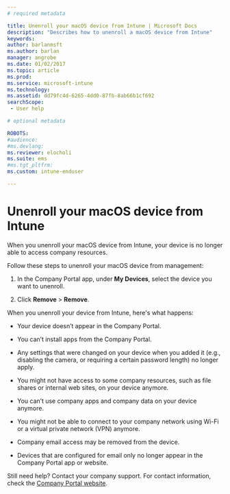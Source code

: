 ```yaml
---
# required metadata

title: Unenroll your macOS device from Intune | Microsoft Docs
description: "Describes how to unenroll a macOS device from Intune"
keywords:
author: barlanmsft
ms.author: barlan
manager: angrobe
ms.date: 01/02/2017
ms.topic: article
ms.prod:
ms.service: microsoft-intune
ms.technology:
ms.assetid: dd79fc4d-6265-4dd0-87fb-8ab66b1cf692
searchScope:
 - User help

# optional metadata

ROBOTS:   
#audience:
#ms.devlang:
ms.reviewer: elocholi
ms.suite: ems
#ms.tgt_pltfrm:
ms.custom: intune-enduser

---
```



# Unenroll your macOS device from Intune

When you unenroll your macOS device from Intune, your device is no longer able to access company resources.

Follow these steps to unenroll your macOS device from management:

1.  In the Company Portal app, under **My Devices**, select the device you want to unenroll.

2.  Click  **Remove** > **Remove**.

When you unenroll your device from Intune, here's what happens:

-   Your device doesn’t appear in the Company Portal.

-   You can’t install apps from the Company Portal.

-   Any settings that were changed on your device when you added it (e.g., disabling the camera, or requiring a certain password length) no longer apply.

-   You might not have access to some company resources, such as file shares or internal web sites, on your device anymore.

-   You can’t use company apps and company data on your device anymore.

-   You might not be able to connect to your company network using Wi-Fi or a virtual private network (VPN) anymore.

-   Company email access may be removed from the device.

-   Devices that are configured for email only no longer appear in the Company Portal app or website.

Still need help? Contact your company support. For contact information, check the [Company Portal website](https://portal.manage.microsoft.com#HelpDeskDialog).
